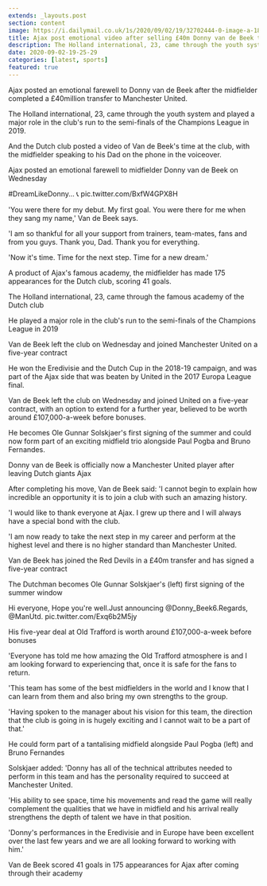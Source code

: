 ```yaml
---
extends: _layouts.post
section: content
image: https://i.dailymail.co.uk/1s/2020/09/02/19/32702444-0-image-a-18_1599070191066.jpg 
title: Ajax post emotional video after selling £40m Donny van de Beek to Manchester United 
description: The Holland international, 23, came through the youth system and played a major role in the clubs run to the semi-finals of the Champions League in 2019. 
date: 2020-09-02-19-25-29 
categories: [latest, sports] 
featured: true 
--- 
```

Ajax posted an emotional farewell to Donny van de Beek after the midfielder completed a £40million transfer to Manchester United.

The Holland international, 23, came through the youth system and played a major role in the club's run to the semi-finals of the Champions League in 2019. 

And the Dutch club posted a video of Van de Beek's time at the club, with the midfielder speaking to his Dad on the phone in the voiceover. 

Ajax posted an emotional farewell to midfielder Donny van de Beek on Wednesday

#DreamLikeDonny… 📞 pic.twitter.com/BxfW4GPX8H

'You were there for my debut. My first goal. You were there for me when they sang my name,' Van de Beek says.

'I am so thankful for all your support from trainers, team-mates, fans and from you guys. Thank you, Dad. Thank you for everything.

'Now it's time. Time for the next step. Time for a new dream.' 

A product of Ajax's famous academy, the midfielder has made 175 appearances for the Dutch club, scoring 41 goals. 

The Holland international, 23, came through the famous academy of the Dutch club

He played a major role in the club's run to the semi-finals of the Champions League in 2019

Van de Beek left the club on Wednesday and joined Manchester United on a five-year contract

He won the Eredivisie and the Dutch Cup in the 2018-19 campaign, and was part of the Ajax side that was beaten by United in the 2017 Europa League final. 

Van de Beek left the club on Wednesday and joined United on a five-year contract, with an option to extend for a further year, believed to be worth around £107,000-a-week before bonuses.

He becomes Ole Gunnar Solskjaer's first signing of the summer and could now form part of an exciting midfield trio alongside Paul Pogba and Bruno Fernandes.

Donny van de Beek is officially now a Manchester United player after leaving Dutch giants Ajax

After completing his move, Van de Beek said: 'I cannot begin to explain how incredible an opportunity it is to join a club with such an amazing history.

'I would like to thank everyone at Ajax. I grew up there and I will always have a special bond with the club.

'I am now ready to take the next step in my career and perform at the highest level and there is no higher standard than Manchester United. 

Van de Beek has joined the Red Devils in a £40m transfer and has signed a five-year contract

The Dutchman becomes Ole Gunnar Solskjaer's (left) first signing of the summer window

Hi everyone, Hope you're well.Just announcing @Donny_Beek6.Regards, @ManUtd. pic.twitter.com/Exq6b2M5jy

His five-year deal at Old Trafford is worth around £107,000-a-week before bonuses

'Everyone has told me how amazing the Old Trafford atmosphere is and I am looking forward to experiencing that, once it is safe for the fans to return.

'This team has some of the best midfielders in the world and I know that I can learn from them and also bring my own strengths to the group.

'Having spoken to the manager about his vision for this team, the direction that the club is going in is hugely exciting and I cannot wait to be a part of that.' 

He could form part of a tantalising midfield alongside Paul Pogba (left) and Bruno Fernandes

Solskjaer added: 'Donny has all of the technical attributes needed to perform in this team and has the personality required to succeed at Manchester United.

'His ability to see space, time his movements and read the game will really complement the qualities that we have in midfield and his arrival really strengthens the depth of talent we have in that position.

'Donny's performances in the Eredivisie and in Europe have been excellent over the last few years and we are all looking forward to working with him.'   

Van de Beek scored 41 goals in 175 appearances for Ajax after coming through their academy

